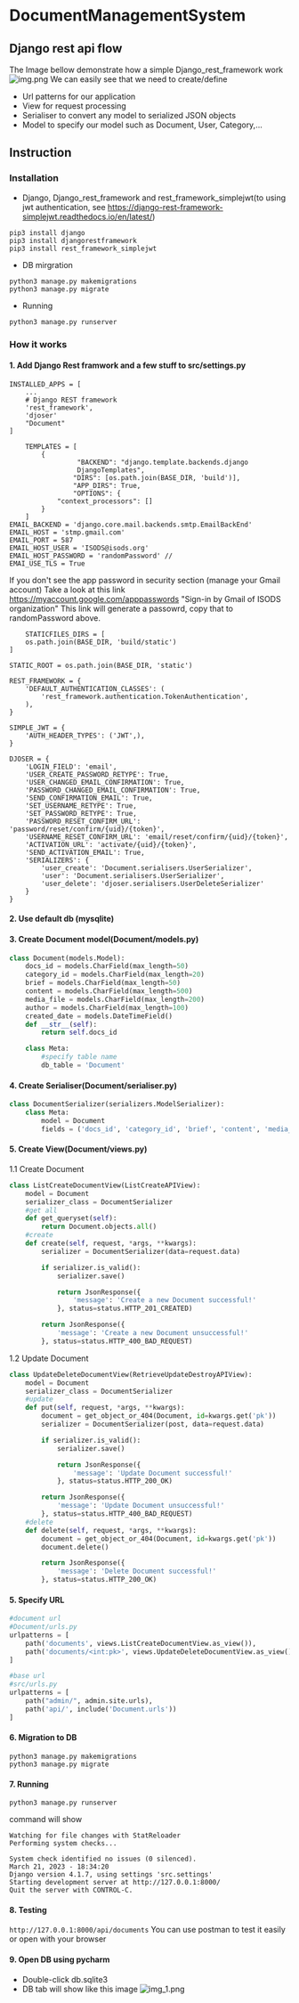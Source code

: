# DocumentManagementSystem

## Django rest api flow
The Image bellow demonstrate how a simple Django_rest_framework work
![img.png](img.png)
We can easily see that we need to create/define 
- Url patterns for our application
- View for request processing
- Serialiser to convert any model to serialized JSON objects
- Model to specify our model such as Document, User, Category,...
## Instruction
### Installation
 - Django, Django_rest_framework and rest_framework_simplejwt(to using jwt authentication, see https://django-rest-framework-simplejwt.readthedocs.io/en/latest/)
```
pip3 install django
pip3 install djangorestframework
pip3 install rest_framework_simplejwt
```
 - DB mirgration
```
python3 manage.py makemigrations
python3 manage.py migrate
```
 -  Running
```
python3 manage.py runserver
```
### How it works
#### 1. Add Django Rest framwork and a few stuff to src/settings.py
``` 
INSTALLED_APPS = [
    ...
    # Django REST framework 
    'rest_framework',
    'djoser'
    "Document"
]

    TEMPLATES = [
        {
                 "BACKEND": "django.template.backends.django
                 DjangoTemplates",
                "DIRS": [os.path.join(BASE_DIR, 'build')],
                "APP_DIRS": True,
                "OPTIONS": {
            "context_processors": []
        }
    ]
EMAIL_BACKEND = 'django.core.mail.backends.smtp.EmailBackEnd'
EMAIL_HOST = 'stmp.gmail.com'
EMAIL_PORT = 587
EMAIL_HOST_USER = 'ISODS@isods.org'
EMAIL_HOST_PASSWORD = 'randomPassword' //
EMAI_USE_TLS = True
```
If you don't see the app password in security section (manage your Gmail account)
Take a look at this link  https://myaccount.google.com/apppasswords "Sign-in by Gmail of ISODS organization"
This link will generate a passowrd, copy that to randomPassword above.
```
    STATICFILES_DIRS = [
    os.path.join(BASE_DIR, 'build/static')
]

STATIC_ROOT = os.path.join(BASE_DIR, 'static')

REST_FRAMEWORK = {
    'DEFAULT_AUTHENTICATION_CLASSES': (
        'rest_framework.authentication.TokenAuthentication',
    ),
}

SIMPLE_JWT = {
    'AUTH_HEADER_TYPES': ('JWT',),
}

DJOSER = {
    'LOGIN_FIELD': 'email',
    'USER_CREATE_PASSWORD_RETYPE': True,
    'USER_CHANGED_EMAIL_CONFIRMATION': True,
    'PASSWORD_CHANGED_EMAIL_CONFIRMATION': True,
    'SEND_CONFIRMATION_EMAIL': True,
    'SET_USERNAME_RETYPE': True,
    'SET_PASSWORD_RETYPE': True,
    'PASSWORD_RESET_CONFIRM_URL': 'password/reset/confirm/{uid}/{token}',
    'USERNAME_RESET_CONFIRM_URL': 'email/reset/confirm/{uid}/{token}',
    'ACTIVATION_URL': 'activate/{uid}/{token}',
    'SEND_ACTIVATION_EMAIL': True,
    'SERIALIZERS': {
        'user_create': 'Document.serialisers.UserSerializer',
        'user': 'Document.serialisers.UserSerializer',
        'user_delete': 'djoser.serialisers.UserDeleteSerializer'
    }
}
```

#### 2. Use default db (mysqlite)

#### 3. Create Document model(Document/models.py)
```python
class Document(models.Model):
    docs_id = models.CharField(max_length=50)
    category_id = models.CharField(max_length=20)
    brief = models.CharField(max_length=50)
    content = models.CharField(max_length=500)
    media_file = models.CharField(max_length=200)
    author = models.CharField(max_length=100)
    created_date = models.DateTimeField()
    def __str__(self):
        return self.docs_id

    class Meta:
        #specify table name
        db_table = 'Document'  
```
#### 4. Create Serialiser(Document/serialiser.py)
```python
class DocumentSerializer(serializers.ModelSerializer):
    class Meta:
        model = Document
        fields = ('docs_id', 'category_id', 'brief', 'content', 'media_file', 'author', 'created_date')
```

#### 5. Create View(Document/views.py)
1.1 Create Document
```python
class ListCreateDocumentView(ListCreateAPIView):
    model = Document
    serializer_class = DocumentSerializer
    #get all
    def get_queryset(self):
        return Document.objects.all()
    #create
    def create(self, request, *args, **kwargs):
        serializer = DocumentSerializer(data=request.data)

        if serializer.is_valid():
            serializer.save()

            return JsonResponse({
                'message': 'Create a new Document successful!'
            }, status=status.HTTP_201_CREATED)

        return JsonResponse({
            'message': 'Create a new Document unsuccessful!'
        }, status=status.HTTP_400_BAD_REQUEST)
```

1.2 Update Document
```python
class UpdateDeleteDocumentView(RetrieveUpdateDestroyAPIView):
    model = Document
    serializer_class = DocumentSerializer
    #update
    def put(self, request, *args, **kwargs):
        document = get_object_or_404(Document, id=kwargs.get('pk'))
        serializer = DocumentSerializer(post, data=request.data)

        if serializer.is_valid():
            serializer.save()

            return JsonResponse({
                'message': 'Update Document successful!'
            }, status=status.HTTP_200_OK)

        return JsonResponse({
            'message': 'Update Document unsuccessful!'
        }, status=status.HTTP_400_BAD_REQUEST)
    #delete
    def delete(self, request, *args, **kwargs):
        document = get_object_or_404(Document, id=kwargs.get('pk'))
        document.delete()

        return JsonResponse({
            'message': 'Delete Document successful!'
        }, status=status.HTTP_200_OK)
```

#### 5. Specify URL
```python
#document url
#Document/urls.py
urlpatterns = [
    path('documents', views.ListCreateDocumentView.as_view()),
    path('documents/<int:pk>', views.UpdateDeleteDocumentView.as_view()),
]
```
```python
#base url
#src/urls.py
urlpatterns = [
    path("admin/", admin.site.urls),
    path('api/', include('Document.urls'))
]
```
#### 6. Migration to DB
```
python3 manage.py makemigrations
python3 manage.py migrate

```

#### 7. Running
```
python3 manage.py runserver
```
command will show
```
Watching for file changes with StatReloader
Performing system checks...

System check identified no issues (0 silenced).
March 21, 2023 - 18:34:20
Django version 4.1.7, using settings 'src.settings'
Starting development server at http://127.0.0.1:8000/
Quit the server with CONTROL-C.

```
#### 8. Testing
`http://127.0.0.1:8000/api/documents`
You can use postman to test it easily or open with your browser

#### 9. Open DB using pycharm
- Double-click db.sqlite3
- DB tab will show like this image
![img_1.png](img_1.png)
